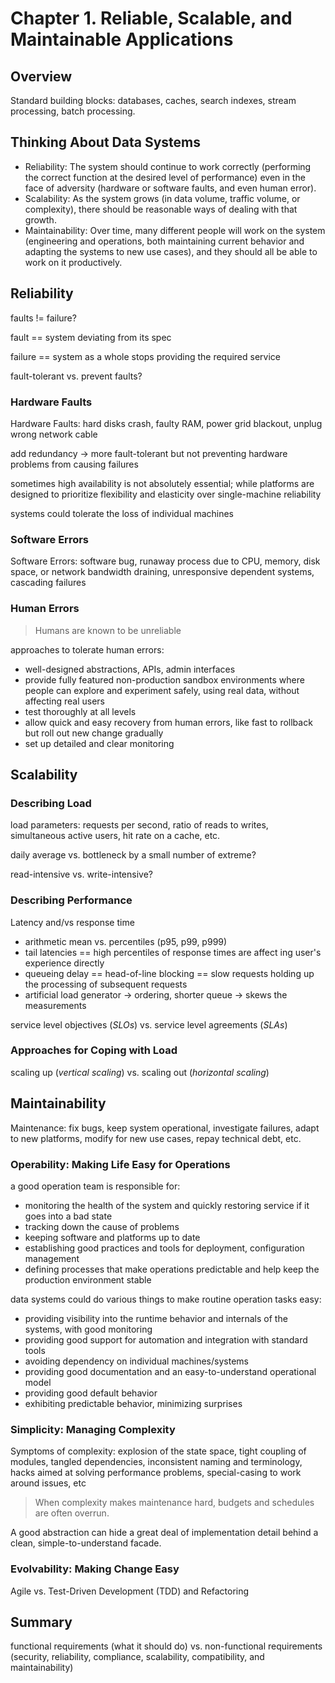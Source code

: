 # Chapter 1. Reliable, Scalable, and Maintainable Applications

## Overview

Standard building blocks: databases, caches, search indexes, stream processing, batch processing.

## Thinking About Data Systems

* Reliability: The system should continue to work correctly (performing the correct function at the desired level of performance) even in the face of adversity (hardware or software faults, and even human error).
* Scalability: As the system grows (in data volume, traffic volume, or complexity), there should be reasonable ways of dealing with that growth.
* Maintainability: Over time, many different people will work on the system (engineering and operations, both maintaining current behavior and adapting the systems to new use cases), and they should all be able to work on it productively.

## Reliability

faults != failure?

fault == system deviating from its spec

failure == system as a whole stops providing the required service

fault-tolerant vs. prevent faults?

### Hardware Faults

Hardware Faults: hard disks crash, faulty RAM, power grid blackout, unplug wrong network cable

add redundancy -> more fault-tolerant but not preventing hardware problems from causing failures

sometimes high availability is not absolutely essential; while platforms are designed to prioritize flexibility and elasticity over single-machine reliability

systems could tolerate the loss of individual machines

### Software Errors

Software Errors: software bug, runaway process due to CPU, memory, disk space, or network bandwidth draining, unresponsive dependent systems, cascading failures

### Human Errors

> Humans are known to be unreliable

approaches to tolerate human errors:

* well-designed abstractions, APIs, admin interfaces
* provide fully featured non-production sandbox environments where people can explore and experiment safely, using real data, without affecting real users
* test thoroughly at all levels
* allow quick and easy recovery from human errors, like fast to rollback but roll out new change gradually
* set up detailed and clear monitoring

## Scalability

### Describing Load

load parameters: requests per second, ratio of reads to writes, simultaneous active users, hit rate on a cache, etc.

daily average vs. bottleneck by a small number of extreme?

read-intensive vs. write-intensive?

### Describing Performance

Latency and/vs response time

* arithmetic mean vs. percentiles (p95, p99, p999)
* tail latencies == high percentiles of response times are affect ing user's experience directly
* queueing delay == head-of-line blocking == slow requests holding up the processing of subsequent requests
* artificial load generator -> ordering, shorter queue -> skews the measurements

service level objectives (*SLOs*) vs. service level agreements (*SLAs*)

### Approaches for Coping with Load

scaling up (*vertical scaling*) vs. scaling out (*horizontal scaling*)

## Maintainability

Maintenance: fix bugs, keep system operational, investigate failures, adapt to new platforms, modify for new use cases, repay technical debt, etc.

### Operability: Making Life Easy for Operations

a good operation team is responsible for:

* monitoring the health of the system and quickly restoring service if it goes into a bad state
* tracking down the cause of problems
* keeping software and platforms up to date
* establishing good practices and tools for deployment, configuration management
* defining processes that make operations predictable and help keep the production environment stable

data systems could do various things to make routine operation tasks easy:

* providing visibility into the runtime behavior and internals of the systems, with good monitoring
* providing good support for automation and integration with standard tools
* avoiding dependency on individual machines/systems
* providing good documentation and an easy-to-understand operational model
* providing good default behavior
* exhibiting predictable behavior, minimizing surprises

### Simplicity: Managing Complexity

Symptoms of complexity: explosion of the state space, tight coupling of modules, tangled dependencies, inconsistent naming and terminology, hacks aimed at solving performance problems, special-casing to work around issues, etc

> When complexity makes maintenance hard, budgets and schedules are often overrun.

A good abstraction can hide a great deal of implementation detail behind a clean, simple-to-understand facade.

### Evolvability: Making Change Easy

Agile vs. Test-Driven Development (TDD) and Refactoring

## Summary

functional requirements (what it should do) vs. non-functional requirements (security, reliability, compliance, scalability, compatibility, and maintainability)
